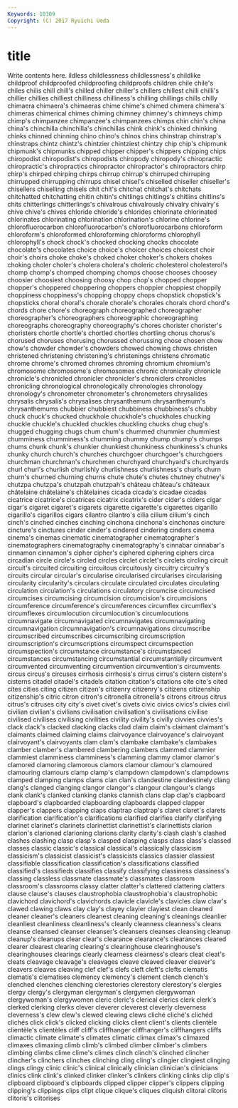 ```yaml
---
Keywords: 10309 
Copyright: (C) 2017 Ryuichi Ueda
---
```


# title

Write contents here.
ildless childlessness childlessness's childlike childproof childproofed childproofing childproofs children
chile chile's chiles chilis chill chill's chilled chiller chiller's chillers
chillest chilli chilli's chillier chillies chilliest chilliness chilliness's chilling chillings
chills chilly chimaera chimaera's chimaeras chime chime's chimed chimera chimera's
chimeras chimerical chimes chiming chimney chimney's chimneys chimp chimp's chimpanzee
chimpanzee's chimpanzees chimps chin chin's china china's chinchilla chinchilla's chinchillas
chink chink's chinked chinking chinks chinned chinning chino chino's chinos
chins chinstrap chinstrap's chinstraps chintz chintz's chintzier chintziest chintzy chip
chip's chipmunk chipmunk's chipmunks chipped chipper chipper's chippers chipping chips
chiropodist chiropodist's chiropodists chiropody chiropody's chiropractic chiropractic's chiropractics chiropractor chiropractor's
chiropractors chirp chirp's chirped chirping chirps chirrup chirrup's chirruped chirruping
chirrupped chirrupping chirrups chisel chisel's chiselled chiseller chiseller's chisellers chiselling
chisels chit chit's chitchat chitchat's chitchats chitchatted chitchatting chitin chitin's
chitlings chitlings's chitlins chitlins's chits chitterlings chitterlings's chivalrous chivalrously chivalry
chivalry's chive chive's chives chloride chloride's chlorides chlorinate chlorinated chlorinates
chlorinating chlorination chlorination's chlorine chlorine's chlorofluorocarbon chlorofluorocarbon's chlorofluorocarbons chloroform chloroform's
chloroformed chloroforming chloroforms chlorophyll chlorophyll's chock chock's chocked chocking chocks
chocolate chocolate's chocolates choice choice's choicer choices choicest choir choir's
choirs choke choke's choked choker choker's chokers chokes choking choler
choler's cholera cholera's choleric cholesterol cholesterol's chomp chomp's chomped chomping
chomps choose chooses choosey choosier choosiest choosing choosy chop chop's
chopped chopper chopper's choppered choppering choppers choppier choppiest choppily choppiness
choppiness's chopping choppy chops chopstick chopstick's chopsticks choral choral's chorale
chorale's chorales chorals chord chord's chords chore chore's choreograph choreographed
choreographer choreographer's choreographers choreographic choreographing choreographs choreography choreography's chores chorister
chorister's choristers chortle chortle's chortled chortles chortling chorus chorus's chorused
choruses chorusing chorussed chorussing chose chosen chow chow's chowder chowder's
chowders chowed chowing chows christen christened christening christening's christenings christens
chromatic chrome chrome's chromed chromes chroming chromium chromium's chromosome chromosome's
chromosomes chronic chronically chronicle chronicle's chronicled chronicler chronicler's chroniclers chronicles
chronicling chronological chronologically chronologies chronology chronology's chronometer chronometer's chronometers chrysalides
chrysalis chrysalis's chrysalises chrysanthemum chrysanthemum's chrysanthemums chubbier chubbiest chubbiness chubbiness's
chubby chuck chuck's chucked chuckhole chuckhole's chuckholes chucking chuckle chuckle's
chuckled chuckles chuckling chucks chug chug's chugged chugging chugs chum
chum's chummed chummier chummiest chumminess chumminess's chumming chummy chump chump's
chumps chums chunk chunk's chunkier chunkiest chunkiness chunkiness's chunks chunky
church church's churches churchgoer churchgoer's churchgoers churchman churchman's churchmen churchyard
churchyard's churchyards churl churl's churlish churlishly churlishness churlishness's churls churn
churn's churned churning churns chute chute's chutes chutney chutney's chutzpa
chutzpa's chutzpah chutzpah's château château's châteaux châtelaine châtelaine's châtelaines cicada
cicada's cicadae cicadas cicatrice cicatrice's cicatrices cicatrix cicatrix's cider cider's
ciders cigar cigar's cigaret cigaret's cigarets cigarette cigarette's cigarettes cigarillo
cigarillo's cigarillos cigars cilantro cilantro's cilia cilium cilium's cinch cinch's
cinched cinches cinching cinchona cinchona's cinchonas cincture cincture's cinctures cinder
cinder's cindered cindering cinders cinema cinema's cinemas cinematic cinematographer cinematographer's
cinematographers cinematography cinematography's cinnabar cinnabar's cinnamon cinnamon's cipher cipher's ciphered
ciphering ciphers circa circadian circle circle's circled circles circlet circlet's
circlets circling circuit circuit's circuited circuiting circuitous circuitously circuitry circuitry's
circuits circular circular's circularise circularised circularises circularising circularity circularity's circulars
circulate circulated circulates circulating circulation circulation's circulations circulatory circumcise circumcised
circumcises circumcising circumcision circumcision's circumcisions circumference circumference's circumferences circumflex circumflex's
circumflexes circumlocution circumlocution's circumlocutions circumnavigate circumnavigated circumnavigates circumnavigating circumnavigation circumnavigation's
circumnavigations circumscribe circumscribed circumscribes circumscribing circumscription circumscription's circumscriptions circumspect circumspection
circumspection's circumstance circumstance's circumstanced circumstances circumstancing circumstantial circumstantially circumvent circumvented
circumventing circumvention circumvention's circumvents circus circus's circuses cirrhosis cirrhosis's cirrus
cirrus's cistern cistern's cisterns citadel citadel's citadels citation citation's citations
cite cite's cited cites cities citing citizen citizen's citizenry citizenry's
citizens citizenship citizenship's citric citron citron's citronella citronella's citrons citrous
citrus citrus's citruses city city's civet civet's civets civic civics
civics's civies civil civilian civilian's civilians civilisation civilisation's civilisations civilise
civilised civilises civilising civilities civility civility's civilly civvies civvies's clack
clack's clacked clacking clacks clad claim claim's claimant claimant's claimants
claimed claiming claims clairvoyance clairvoyance's clairvoyant clairvoyant's clairvoyants clam clam's
clambake clambake's clambakes clamber clamber's clambered clambering clambers clammed clammier
clammiest clamminess clamminess's clamming clammy clamor clamor's clamored clamoring clamorous
clamors clamour clamour's clamoured clamouring clamours clamp clamp's clampdown clampdown's
clampdowns clamped clamping clamps clams clan clan's clandestine clandestinely clang
clang's clanged clanging clangor clangor's clangour clangour's clangs clank clank's
clanked clanking clanks clannish clans clap clap's clapboard clapboard's clapboarded
clapboarding clapboards clapped clapper clapper's clappers clapping claps claptrap claptrap's
claret claret's clarets clarification clarification's clarifications clarified clarifies clarify clarifying
clarinet clarinet's clarinets clarinettist clarinettist's clarinettists clarion clarion's clarioned clarioning
clarions clarity clarity's clash clash's clashed clashes clashing clasp clasp's
clasped clasping clasps class class's classed classes classic classic's classical
classical's classically classicism classicism's classicist classicist's classicists classics classier classiest
classifiable classification classification's classifications classified classified's classifieds classifies classify classifying
classiness classiness's classing classless classmate classmate's classmates classroom classroom's classrooms
classy clatter clatter's clattered clattering clatters clause clause's clauses claustrophobia
claustrophobia's claustrophobic clavichord clavichord's clavichords clavicle clavicle's clavicles claw claw's
clawed clawing claws clay clay's clayey clayier clayiest clean cleaned
cleaner cleaner's cleaners cleanest cleaning cleaning's cleanings cleanlier cleanliest cleanliness
cleanliness's cleanly cleanness cleanness's cleans cleanse cleansed cleanser cleanser's cleansers
cleanses cleansing cleanup cleanup's cleanups clear clear's clearance clearance's clearances
cleared clearer clearest clearing clearing's clearinghouse clearinghouse's clearinghouses clearings clearly
clearness clearness's clears cleat cleat's cleats cleavage cleavage's cleavages cleave
cleaved cleaver cleaver's cleavers cleaves cleaving clef clef's clefs cleft
cleft's clefts clematis clematis's clematises clemency clemency's clement clench clench's
clenched clenches clenching clerestories clerestory clerestory's clergies clergy clergy's clergyman
clergyman's clergymen clergywoman clergywoman's clergywomen cleric cleric's clerical clerics clerk
clerk's clerked clerking clerks clever cleverer cleverest cleverly cleverness cleverness's
clew clew's clewed clewing clews cliché cliché's clichéd clichés click
click's clicked clicking clicks client client's clients clientèle clientèle's clientèles
cliff cliff's cliffhanger cliffhanger's cliffhangers cliffs climactic climate climate's climates
climatic climax climax's climaxed climaxes climaxing climb climb's climbed climber
climber's climbers climbing climbs clime clime's climes clinch clinch's clinched
clincher clincher's clinchers clinches clinching cling cling's clingier clingiest clinging
clings clingy clinic clinic's clinical clinically clinician clinician's clinicians clinics
clink clink's clinked clinker clinker's clinkers clinking clinks clip clip's
clipboard clipboard's clipboards clipped clipper clipper's clippers clipping clipping's clippings
clips clipt clique clique's cliques cliquish clitoral clitoris clitoris's clitorises
